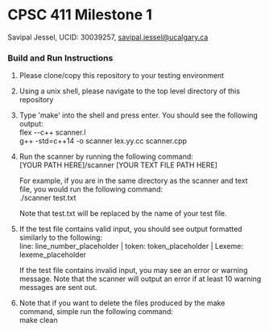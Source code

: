 # CPSC 411 Milestone 1

Savipal Jessel, UCID: 30039257, savipal.jessel@ucalgary.ca

### Build and Run Instructions

1. Please clone/copy this repository to your testing environment
2. Using a unix shell, please navigate to the top level directory of this repository
3. Type 'make' into the shell and press enter. You should see the following output: <br />
    flex --c++ scanner.l <br />
    g++ -std=c++14 -o scanner lex.yy.cc scanner.cpp <br />

4. Run the scanner by running the following command: <br />
    [YOUR PATH HERE]/scanner    [YOUR TEXT FILE PATH HERE]

    For example, if you are in the same directory as the scanner and text file, you would run the following command: <br />
    ./scanner test.txt <br />

    Note that test.txt will be replaced by the name of your test file.

5. If the test file contains valid input, you should see output formatted similarly to the following: <br />
    line: line_number_placeholder | token: token_placeholder | Lexeme: lexeme_placeholder

   If the test file contains invalid input, you may see an error or warning message. Note that the scanner will output an error
   if at least 10 warning messages are sent out. 

6. Note that if you want to delete the files produced by the make command, simple run the following command: <br />
    make clean



